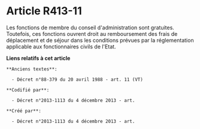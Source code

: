 # Article R413-11

Les fonctions de membre du conseil d'administration sont gratuites. Toutefois, ces fonctions ouvrent droit au remboursement
des frais de déplacement et de séjour dans les conditions prévues par la réglementation applicable aux fonctionnaires civils
de l'Etat.

**Liens relatifs à cet article**

	**Anciens textes**:

	  - Décret n°88-379 du 20 avril 1988 - art. 11 (VT)

	**Codifié par**:

	  - Décret n°2013-1113 du 4 décembre 2013 - art.

	**Créé par**:

	  - Décret n°2013-1113 du 4 décembre 2013 - art.
